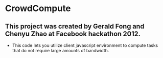 CrowdCompute
============
This project was created by Gerald Fong and Chenyu Zhao at Facebook hackathon 2012.
------------

* This code lets you utilize client javascript environment to compute tasks that do not require large amounts of bandwidth.
